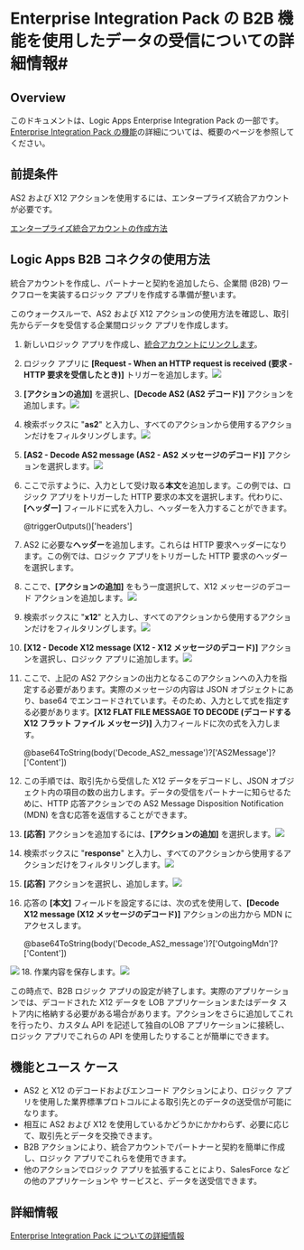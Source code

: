 <properties 
	pageTitle="Enterprise Integration Pack での B2B ソリューションの作成 | Microsoft Azure App Service | Microsoft Azure" 
	description="Enterprise Integration Pack の B2B 機能を使用したデータの受信についての詳細情報" 
	services="logic-apps" 
	documentationCenter=".net,nodejs,java"
	authors="msftman" 
	manager="erikre" 
	editor="cgronlun"/>

<tags 
	ms.service="logic-apps" 
	ms.workload="integration" 
	ms.tgt_pltfrm="na" 
	ms.devlang="na" 
	ms.topic="article" 
	ms.date="07/08/2016" 
	ms.author="deonhe"/>

# Enterprise Integration Pack の B2B 機能を使用したデータの受信についての詳細情報#

## Overview ##

このドキュメントは、Logic Apps Enterprise Integration Pack の一部です。[Enterprise Integration Pack の機能](./app-service-logic-enterprise-integration-overview.md)の詳細については、概要のページを参照してください。

## 前提条件 ##

AS2 および X12 アクションを使用するには、エンタープライズ統合アカウントが必要です。

[エンタープライズ統合アカウントの作成方法](./app-service-logic-enterprise-integration-accounts.md)

## Logic Apps B2B コネクタの使用方法 ##

統合アカウントを作成し、パートナーと契約を追加したら、企業間 (B2B) ワークフローを実装するロジック アプリを作成する準備が整います。

このウォークスルーで、AS2 および X12 アクションの使用方法を確認し、取引先からデータを受信する企業間ロジック アプリを作成します。

1. 新しいロジック アプリを作成し、[統合アカウントにリンクします](./app-service-logic-enterprise-integration-accounts.md)。
2. ロジック アプリに **[Request - When an HTTP request is received (要求 - HTTP 要求を受信したとき)]** トリガーを追加します。![](./media/app-service-logic-enterprise-integration-b2b/flatfile-1.png)
3. **[アクションの追加]** を選択し、**[Decode AS2 (AS2 デコード)]** アクションを追加します。![](./media/app-service-logic-enterprise-integration-b2b/transform-2.png)
4. 検索ボックスに "**as2**" と入力し、すべてのアクションから使用するアクションだけをフィルタリングします。![](./media/app-service-logic-enterprise-integration-b2b/b2b-5.png)
6. **[AS2 - Decode AS2 message (AS2 - AS2 メッセージのデコード)]** アクションを選択します。![](./media/app-service-logic-enterprise-integration-b2b/b2b-6.png)
7. ここで示すように、入力として受け取る**本文**を追加します。この例では、ロジック アプリをトリガーした HTTP 要求の本文を選択します。代わりに、**[ヘッダー]** フィールドに式を入力し、ヘッダーを入力することができます。

    @triggerOutputs()['headers']

8. AS2 に必要な**ヘッダー**を追加します。これらは HTTP 要求ヘッダーになります。この例では、ロジック アプリをトリガーした HTTP 要求のヘッダーを選択します。
9. ここで、**[アクションの追加]** をもう一度選択して、X12 メッセージのデコード アクションを追加します。![](./media/app-service-logic-enterprise-integration-b2b/b2b-9.png)
10. 検索ボックスに "**x12**" と入力し、すべてのアクションから使用するアクションだけをフィルタリングします。![](./media/app-service-logic-enterprise-integration-b2b/b2b-10.png)
11. **[X12 - Decode X12 message (X12 - X12 メッセージのデコード)]** アクションを選択し、ロジック アプリに追加します。![](./media/app-service-logic-enterprise-integration-b2b/b2b-as2message.png)
12. ここで、上記の AS2 アクションの出力となるこのアクションへの入力を指定する必要があります。実際のメッセージの内容は JSON オブジェクトにあり、base64 でエンコードされています。そのため、入力として式を指定する必要があります。**[X12 FLAT FILE MESSAGE TO DECODE (デコードする X12 フラット ファイル メッセージ)]** 入力フィールドに次の式を入力します。

    @base64ToString(body('Decode\_AS2\_message')?['AS2Message']?['Content'])

13. この手順では、取引先から受信した X12 データをデコードし、JSON オブジェクト内の項目の数の出力します。データの受信をパートナーに知らせるために、HTTP 応答アクションでの AS2 Message Disposition Notification (MDN) を含む応答を返信することができます。
14. **[応答]** アクションを追加するには、**[アクションの追加]** を選択します。![](./media/app-service-logic-enterprise-integration-b2b/b2b-14.png)
15. 検索ボックスに "**response**" と入力し、すべてのアクションから使用するアクションだけをフィルタリングします。![](./media/app-service-logic-enterprise-integration-b2b/b2b-15.png)
16. **[応答]** アクションを選択し、追加します。![](./media/app-service-logic-enterprise-integration-b2b/b2b-16.png)
17. 応答の **[本文]** フィールドを設定するには、次の式を使用して、**[Decode X12 message (X12 メッセージのデコード)]** アクションの出力から MDN にアクセスします。

    @base64ToString(body('Decode\_AS2\_message')?['OutgoingMdn']?['Content'])

![](./media/app-service-logic-enterprise-integration-b2b/b2b-17.png)
18. 作業内容を保存します。![](./media/app-service-logic-enterprise-integration-b2b/transform-5.png)

この時点で、B2B ロジック アプリの設定が終了します。実際のアプリケーションでは、デコードされた X12 データを LOB アプリケーションまたはデータ ストア内に格納する必要がある場合があります。アクションをさらに追加してこれを行ったり、カスタム API を記述して独自のLOB アプリケーションに接続し、ロジック アプリでこれらの API を使用したりすることが簡単にできます。

## 機能とユース ケース ##

- AS2 と X12 のデコードおよびエンコード アクションにより、ロジック アプリを使用した業界標準プロトコルによる取引先とのデータの送受信が可能になります。
- 相互に AS2 および X12 を使用しているかどうかにかかわらず、必要に応じて、取引先とデータを交換できます。
- B2B アクションにより、統合アカウントでパートナーと契約を簡単に作成し、ロジック アプリでこれらを使用できます。
- 他のアクションでロジック アプリを拡張することにより、SalesForce などの他のアプリケーションや サービスと、データを送受信できます。

## 詳細情報 ##

[Enterprise Integration Pack についての詳細情報](./app-service-logic-enterprise-integration-overview.md)

<!---HONumber=AcomDC_0914_2016-->